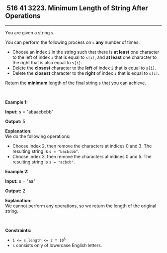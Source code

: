 <h2> 516 41
3223. Minimum Length of String After Operations</h2><hr><div><p>You are given a string <code>s</code>.</p>

<p>You can perform the following process on <code>s</code> <strong>any</strong> number of times:</p>

<ul>
	<li>Choose an index <code>i</code> in the string such that there is <strong>at least</strong> one character to the left of index <code>i</code> that is equal to <code>s[i]</code>, and <strong>at least</strong> one character to the right that is also equal to <code>s[i]</code>.</li>
	<li>Delete the <strong>closest</strong> character to the <strong>left</strong> of index <code>i</code> that is equal to <code>s[i]</code>.</li>
	<li>Delete the <strong>closest</strong> character to the <strong>right</strong> of index <code>i</code> that is equal to <code>s[i]</code>.</li>
</ul>

<p>Return the <strong>minimum</strong> length of the final string <code>s</code> that you can achieve.</p>

<p>&nbsp;</p>
<p><strong class="example">Example 1:</strong></p>

<div class="example-block">
<p><strong>Input:</strong> <span class="example-io">s = "abaacbcbb"</span></p>

<p><strong>Output:</strong> <span class="example-io">5</span></p>

<p><strong>Explanation:</strong><br>
We do the following operations:</p>

<ul>
	<li>Choose index 2, then remove the characters at indices 0 and 3. The resulting string is <code>s = "bacbcbb"</code>.</li>
	<li>Choose index 3, then remove the characters at indices 0 and 5. The resulting string is <code>s = "acbcb"</code>.</li>
</ul>
</div>

<p><strong class="example">Example 2:</strong></p>

<div class="example-block">
<p><strong>Input:</strong> <span class="example-io">s = "aa"</span></p>

<p><strong>Output:</strong> <span class="example-io">2</span></p>

<p><strong>Explanation:</strong><br>
We cannot perform any operations, so we return the length of the original string.</p>
</div>

<p>&nbsp;</p>
<p><strong>Constraints:</strong></p>

<ul>
	<li><code>1 &lt;= s.length &lt;= 2 * 10<sup>5</sup></code></li>
	<li><code>s</code> consists only of lowercase English letters.</li>
</ul>
</div>
